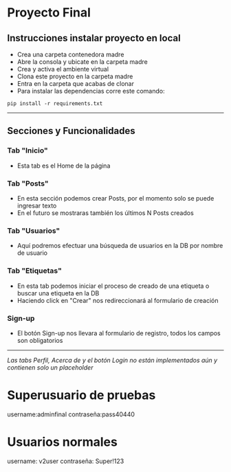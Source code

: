 # Proyecto Final

## Instrucciones instalar proyecto en local
+ Crea una carpeta contenedora madre
+ Abre la consola y ubicate en la carpeta madre
+ Crea y activa el ambiente virtual
+ Clona este proyecto en la carpeta madre
+ Entra en la carpeta que acabas de clonar
+ Para instalar las dependencias corre este comando:

```
pip install -r requirements.txt
```
---
## Secciones y Funcionalidades

### Tab "Inicio"
+ Esta tab es el Home de la página

### Tab "Posts"
+ En esta sección podemos crear Posts, por el momento solo se puede ingresar texto
+ En el futuro se mostraras también los últimos N Posts creados

### Tab "Usuarios"
+ Aquí podremos efectuar una búsqueda de usuarios en la DB por nombre de usuario

### Tab "Etiquetas"
+ En esta tab podemos iniciar el proceso de creado de una etiqueta o buscar una etiqueta en la DB
+ Haciendo click en "Crear" nos redireccionará al formulario de creación

### Sign-up
+ El botón Sign-up nos llevara al formulario de registro, todos los campos son obligatorios
---
*Las tabs Perfil, Acerca de y el botón Login no están implementados aún y contienen solo un placeholder*

# Superusuario de pruebas
username:adminfinal
contraseña:pass40440

# Usuarios normales
username: v2user
contraseña: Super!123
